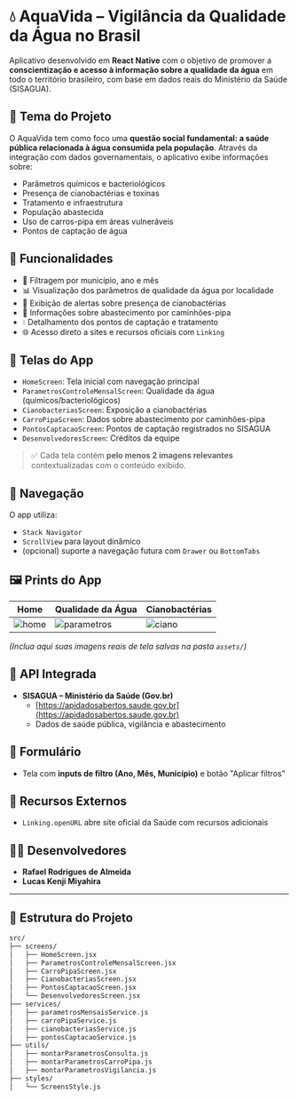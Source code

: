 # 💧 AquaVida – Vigilância da Qualidade da Água no Brasil

Aplicativo desenvolvido em **React Native** com o objetivo de promover a **conscientização e acesso à informação sobre a qualidade da água** em todo o território brasileiro, com base em dados reais do Ministério da Saúde (SISAGUA).

## 🌱 Tema do Projeto
O AquaVida tem como foco uma **questão social fundamental: a saúde pública relacionada à água consumida pela população**. Através da integração com dados governamentais, o aplicativo exibe informações sobre:
- Parâmetros químicos e bacteriológicos
- Presença de cianobactérias e toxinas
- Tratamento e infraestrutura
- População abastecida
- Uso de carros-pipa em áreas vulneráveis
- Pontos de captação de água

## 🧭 Funcionalidades
- 📍 Filtragem por município, ano e mês
- 📊 Visualização dos parâmetros de qualidade da água por localidade
- 🛑 Exibição de alertas sobre presença de cianobactérias
- 🚚 Informações sobre abastecimento por caminhões-pipa
- 💧 Detalhamento dos pontos de captação e tratamento
- 🌐 Acesso direto a sites e recursos oficiais com `Linking`

## 📲 Telas do App
- `HomeScreen`: Tela inicial com navegação principal
- `ParametrosControleMensalScreen`: Qualidade da água (químicos/bacteriológicos)
- `CianobacteriasScreen`: Exposição a cianobactérias
- `CarroPipaScreen`: Dados sobre abastecimento por caminhões-pipa
- `PontosCaptacaoScreen`: Pontos de captação registrados no SISAGUA
- `DesenvolvedoresScreen`: Créditos da equipe

> ✅ Cada tela contém **pelo menos 2 imagens relevantes** contextualizadas com o conteúdo exibido.

## 🧩 Navegação
O app utiliza:
- `Stack Navigator`
- `ScrollView` para layout dinâmico
- (opcional) suporte a navegação futura com `Drawer` ou `BottomTabs`

## 🖼️ Prints do App
| Home | Qualidade da Água | Cianobactérias |
|------|-------------------|----------------|
| ![home](./assets/print-home.png) | ![parametros](./assets/print-parametros.png) | ![ciano](./assets/print-ciano.png) |

*(Inclua aqui suas imagens reais de tela salvas na pasta `assets/`)*

## 📡 API Integrada
- **SISAGUA – Ministério da Saúde (Gov.br)**
    - [https://apidadosabertos.saude.gov.br](https://apidadosabertos.saude.gov.br)
    - Dados de saúde pública, vigilância e abastecimento

## 📝 Formulário
- Tela com **inputs de filtro (Ano, Mês, Município)** e botão "Aplicar filtros"

## 🔗 Recursos Externos
- `Linking.openURL` abre site oficial da Saúde com recursos adicionais

## 🧑‍💻 Desenvolvedores
- **Rafael Rodrigues de Almeida**
- **Lucas Kenji Miyahira**

---

## 📁 Estrutura do Projeto
```bash
src/
├── screens/
│   ├── HomeScreen.jsx
│   ├── ParametrosControleMensalScreen.jsx
│   ├── CarroPipaScreen.jsx
│   ├── CianobacteriasScreen.jsx
│   ├── PontosCaptacaoScreen.jsx
│   └── DesenvolvedoresScreen.jsx
├── services/
│   ├── parametrosMensaisService.js
│   ├── carroPipaService.js
│   ├── cianobacteriasService.js
│   ├── pontosCaptacaoService.js
├── utils/
│   ├── montarParametrosConsulta.js
│   ├── montarParametrosCarroPipa.js
│   ├── montarParametrosVigilancia.js
├── styles/
│   └── ScreensStyle.js

